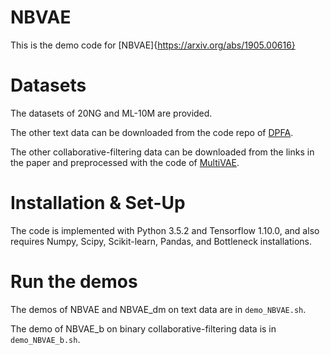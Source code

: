 # NBVAE

This is the demo code for [NBVAE]{https://arxiv.org/abs/1905.00616}

# Datasets

The datasets of 20NG and ML-10M are provided.

The other text data can be downloaded from the code repo of [DPFA](https://github.com/zhegan27/dpfa_icml2015).

The other collaborative-filtering data can be downloaded from the links in the paper and preprocessed with the code of [MultiVAE](https://github.com/dawenl/vae_cf).

# Installation & Set-Up

The code is implemented with Python 3.5.2 and Tensorflow 1.10.0, and also requires Numpy, Scipy, Scikit-learn, Pandas, and Bottleneck installations.

# Run the demos

The demos of NBVAE and NBVAE_dm on text data are in ```demo_NBVAE.sh```.

The demo of NBVAE_b on binary collaborative-filtering data is in ```demo_NBVAE_b.sh```.


